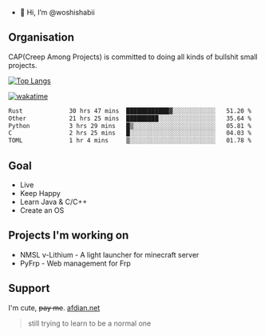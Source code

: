 - 👋 Hi, I’m @woshishabii

## Organisation

CAP(Creep Among Projects) is committed to doing all kinds of bullshit small projects.

[![Top Langs](https://github-readme-stats.vercel.app/api/top-langs/?username=woshishabii&layout=compact)](https://github.com/anuraghazra/github-readme-stats)

[![wakatime](https://wakatime.com/badge/user/34d02784-acc1-4a16-82d7-33fdb53c4ed6.svg)](https://wakatime.com/@34d02784-acc1-4a16-82d7-33fdb53c4ed6)


<!--START_SECTION:waka-->

```txt
Rust             30 hrs 47 mins  ████████████▓░░░░░░░░░░░░   51.20 %
Other            21 hrs 25 mins  █████████░░░░░░░░░░░░░░░░   35.64 %
Python           3 hrs 29 mins   █▒░░░░░░░░░░░░░░░░░░░░░░░   05.81 %
C                2 hrs 25 mins   █░░░░░░░░░░░░░░░░░░░░░░░░   04.03 %
TOML             1 hr 4 mins     ▒░░░░░░░░░░░░░░░░░░░░░░░░   01.78 %
```

<!--END_SECTION:waka-->

## Goal
- Live
- Keep Happy
- Learn Java & C/C++
- Create an OS

## Projects I'm working on

- NMSL v-Lithium - A light launcher for minecraft server
- PyFrp - Web management for Frp


## Support
I'm cute, ~~pay me~~.
[afdian.net](https://afdian.net/a/woshishabi)

> still trying to learn to be a normal one

<!---
woshishabii/woshishabii is a ✨ special ✨ repository because its `README.md` (this file) appears on your GitHub profile.
You can click the Preview link to take a look at your changes.
--->
